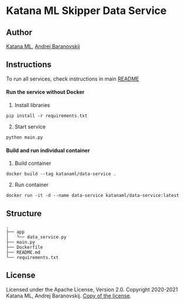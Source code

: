 # Katana ML Skipper Data Service

## Author

[Katana ML](https://katanaml.io), [Andrej Baranovskij](https://github.com/abaranovskis-redsamurai)

## Instructions

To run all services, check instructions in main [README](https://github.com/katanaml/katana-skipper/blob/master/README.md)

#### Run the service without Docker

1. Install libraries

```
pip install -r requirements.txt
```

2. Start service

```
python main.py
```

#### Build and run individual container

1. Build container

```
docker build --tag katanaml/data-service .
```

2. Run container

```
docker run -it -d --name data-service katanaml/data-service:latest
```

## Structure

```
.
├── app 
│   └── data_service.py
├── main.py
├── Dockerfile
├── README.md
└── requirements.txt
```

## License

Licensed under the Apache License, Version 2.0. Copyright 2020-2021 Katana ML, Andrej Baranovskij. [Copy of the license](https://github.com/katanaml/katana-skipper/blob/master/LICENSE).
